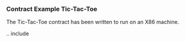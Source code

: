 ### Contract Example Tic-Tac-Toe

The Tic-Tac-Toe contract has been written to run on an X86 machine.



.. include